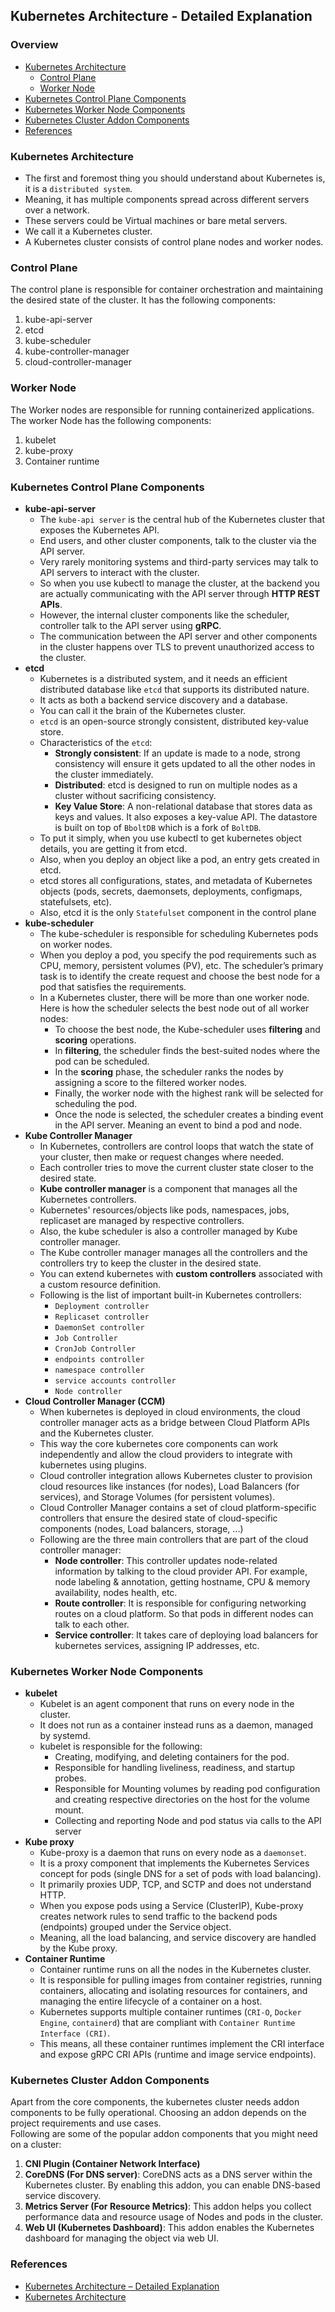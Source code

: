 ## Kubernetes Architecture - Detailed Explanation

### Overview
- [Kubernetes Architecture](#kubernetes-architecture)
  - [Control Plane](#control-plane)
  - [Worker Node](#worker-node)
- [Kubernetes Control Plane Components](#kubernetes-control-plane-components)
- [Kubernetes Worker Node Components](#kubernetes-worker-node-components)
- [Kubernetes Cluster Addon Components](#kubernetes-cluster-addon-components)
- [References](#references)

### Kubernetes Architecture
- The first and foremost thing you should understand about Kubernetes is, it is a `distributed system`.
- Meaning, it has multiple components spread across different servers over a network.
- These servers could be Virtual machines or bare metal servers.
- We call it a Kubernetes cluster.
- A Kubernetes cluster consists of control plane nodes and worker nodes.

### Control Plane
The control plane is responsible for container orchestration and maintaining the desired state of the cluster.
It has the following components:
1. kube-api-server
2. etcd
3. kube-scheduler
4. kube-controller-manager
5. cloud-controller-manager

### Worker Node
The Worker nodes are responsible for running containerized applications.
The worker Node has the following components:
1. kubelet
2. kube-proxy
3. Container runtime

### Kubernetes Control Plane Components
- **kube-api-server**
  - The `kube-api server` is the central hub of the Kubernetes cluster that exposes the Kubernetes API.
  - End users, and other cluster components, talk to the cluster via the API server.
  - Very rarely monitoring systems and third-party services may talk to API servers to interact with the cluster.
  - So when you use kubectl to manage the cluster, at the backend you are actually communicating with the API server through **HTTP REST APIs**.
  - However, the internal cluster components like the scheduler, controller talk to the API server using **gRPC**.
  - The communication between the API server and other components in the cluster happens over TLS to prevent unauthorized access to the cluster.
- **etcd**
  - Kubernetes is a distributed system, and it needs an efficient distributed database like `etcd` that supports its distributed nature.
  - It acts as both a backend service discovery and a database.
  - You can call it the brain of the Kubernetes cluster.
  - `etcd` is an open-source strongly consistent, distributed key-value store.
  - Characteristics of the `etcd`:
    - **Strongly consistent**: If an update is made to a node, strong consistency will ensure it gets updated to all the other nodes in the cluster immediately.
    - **Distributed**: etcd is designed to run on multiple nodes as a cluster without sacrificing consistency.
    - **Key Value Store**: A non-relational database that stores data as keys and values. It also exposes a key-value API. The datastore is built on top of `BboltDB` which is a fork of `BoltDB`.
  - To put it simply, when you use kubectl to get kubernetes object details, you are getting it from etcd.
  - Also, when you deploy an object like a pod, an entry gets created in etcd.
  - etcd stores all configurations, states, and metadata of Kubernetes objects (pods, secrets, daemonsets, deployments, configmaps, statefulsets, etc).
  - Also, etcd it is the only `Statefulset` component in the control plane
- **kube-scheduler**
  - The kube-scheduler is responsible for scheduling Kubernetes pods on worker nodes.
  - When you deploy a pod, you specify the pod requirements such as CPU, memory, persistent volumes (PV), etc. The scheduler’s primary task is to identify the create request and choose the best node for a pod that satisfies the requirements.
  - In a Kubernetes cluster, there will be more than one worker node. Here is how the scheduler selects the best node out of all worker nodes:
    - To choose the best node, the Kube-scheduler uses **filtering** and **scoring** operations.
    - In **filtering**, the scheduler finds the best-suited nodes where the pod can be scheduled.
    - In the **scoring** phase, the scheduler ranks the nodes by assigning a score to the filtered worker nodes.
    - Finally, the worker node with the highest rank will be selected for scheduling the pod.
    - Once the node is selected, the scheduler creates a binding event in the API server. Meaning an event to bind a pod and node.
- **Kube Controller Manager**
  - In Kubernetes, controllers are control loops that watch the state of your cluster, then make or request changes where needed.
  - Each controller tries to move the current cluster state closer to the desired state.
  - **Kube controller manager** is a component that manages all the Kubernetes controllers.
  - Kubernetes' resources/objects like pods, namespaces, jobs, replicaset are managed by respective controllers.
  - Also, the kube scheduler is also a controller managed by Kube controller manager.
  - The Kube controller manager manages all the controllers and the controllers try to keep the cluster in the desired state.
  - You can extend kubernetes with **custom controllers** associated with a custom resource definition.
  - Following is the list of important built-in Kubernetes controllers:
    - `Deployment controller`
    - `Replicaset controller`
    - `DaemonSet controller`
    - `Job Controller`
    - `CronJob Controller`
    - `endpoints controller`
    - `namespace controller`
    - `service accounts controller`
    - `Node controller`
- **Cloud Controller Manager (CCM)**
  - When kubernetes is deployed in cloud environments, the cloud controller manager acts as a bridge between Cloud Platform APIs and the Kubernetes cluster.
  - This way the core kubernetes core components can work independently and allow the cloud providers to integrate with kubernetes using plugins.
  - Cloud controller integration allows Kubernetes cluster to provision cloud resources like instances (for nodes), Load Balancers (for services), and Storage Volumes (for persistent volumes).
  - Cloud Controller Manager contains a set of cloud platform-specific controllers that ensure the desired state of cloud-specific components (nodes, Load balancers, storage, ...)
  - Following are the three main controllers that are part of the cloud controller manager:
    - **Node controller**: This controller updates node-related information by talking to the cloud provider API. For example, node labeling & annotation, getting hostname, CPU & memory availability, nodes health, etc.
    - **Route controller**: It is responsible for configuring networking routes on a cloud platform. So that pods in different nodes can talk to each other.
    - **Service controller**: It takes care of deploying load balancers for kubernetes services, assigning IP addresses, etc.

### Kubernetes Worker Node Components
- **kubelet**
  - Kubelet is an agent component that runs on every node in the cluster.
  - It does not run as a container instead runs as a daemon, managed by systemd.
  - kubelet is responsible for the following:
    - Creating, modifying, and deleting containers for the pod.
    - Responsible for handling liveliness, readiness, and startup probes.
    - Responsible for Mounting volumes by reading pod configuration and creating respective directories on the host for the volume mount.
    - Collecting and reporting Node and pod status via calls to the API server
- **Kube proxy**
  - Kube-proxy is a daemon that runs on every node as a `daemonset`.
  - It is a proxy component that implements the Kubernetes Services concept for pods (single DNS for a set of pods with load balancing).
  - It primarily proxies UDP, TCP, and SCTP and does not understand HTTP.
  - When you expose pods using a Service (ClusterIP), Kube-proxy creates network rules to send traffic to the backend pods (endpoints) grouped under the Service object.
  - Meaning, all the load balancing, and service discovery are handled by the Kube proxy.
- **Container Runtime**
  - Container runtime runs on all the nodes in the Kubernetes cluster.
  - It is responsible for pulling images from container registries, running containers, allocating and isolating resources for containers, and managing the entire lifecycle of a container on a host.
  - Kubernetes supports multiple container runtimes (`CRI-O`, `Docker Engine`, `containerd`) that are compliant with `Container Runtime Interface (CRI)`.
  - This means, all these container runtimes implement the CRI interface and expose gRPC CRI APIs (runtime and image service endpoints).

### Kubernetes Cluster Addon Components
Apart from the core components, the kubernetes cluster needs addon components to be fully operational. Choosing an addon depends on the project requirements and use cases.
<br />
Following are some of the popular addon components that you might need on a cluster:
1. **CNI Plugin (Container Network Interface)**
2. **CoreDNS (For DNS server)**: CoreDNS acts as a DNS server within the Kubernetes cluster. By enabling this addon, you can enable DNS-based service discovery.
3. **Metrics Server (For Resource Metrics)**: This addon helps you collect performance data and resource usage of Nodes and pods in the cluster.
4. **Web UI (Kubernetes Dashboard)**: This addon enables the Kubernetes dashboard for managing the object via web UI.

### References
- [Kubernetes Architecture – Detailed Explanation](https://devopscube.com/kubernetes-architecture-explained/)
- [Kubernetes Architecture](https://www.youtube.com/watch?v=H7VrMXgf634)